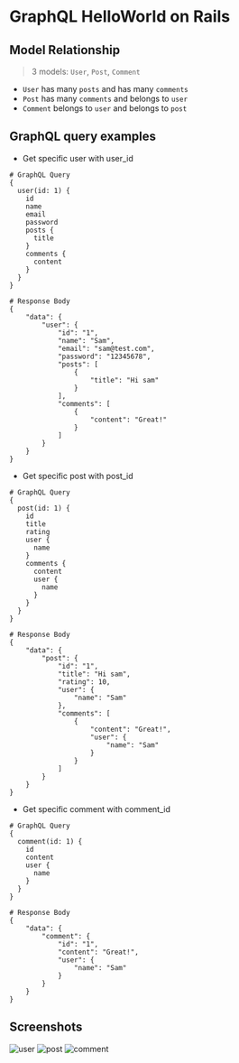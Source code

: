 # GraphQL HelloWorld on Rails

## Model Relationship
> 3 models: `User`, `Post`, `Comment`

* `User` has many `posts` and has many `comments`
* `Post` has many `comments` and belongs to `user`
* `Comment` belongs to `user` and belongs to `post`  

## GraphQL query examples

* Get specific user with user_id
```
# GraphQL Query
{
  user(id: 1) {
    id
    name
    email
    password
    posts {
      title
    }
    comments {
      content
    }
  }
}

# Response Body
{
    "data": {
        "user": {
            "id": "1",
            "name": "Sam",
            "email": "sam@test.com",
            "password": "12345678",
            "posts": [
                {
                    "title": "Hi sam"
                }
            ],
            "comments": [
                {
                    "content": "Great!"
                }
            ]
        }
    }
}
```

* Get specific post with post_id
```
# GraphQL Query
{
  post(id: 1) {
    id
    title
    rating
    user {
      name
    }
    comments {
      content
      user {
        name
      }
    }
  }
}

# Response Body
{
    "data": {
        "post": {
            "id": "1",
            "title": "Hi sam",
            "rating": 10,
            "user": {
                "name": "Sam"
            },
            "comments": [
                {
                    "content": "Great!",
                    "user": {
                        "name": "Sam"
                    }
                }
            ]
        }
    }
}
```

* Get specific comment with comment_id
```
# GraphQL Query
{
  comment(id: 1) {
    id
    content
    user {
      name
    }
  }
}

# Response Body
{
    "data": {
        "comment": {
            "id": "1",
            "content": "Great!",
            "user": {
                "name": "Sam"
            }
        }
    }
}
```

## Screenshots
![user](https://github.com/shrimp509/graphql-rails-helloworld/blob/master/screenshots/graphql_user)
![post](https://github.com/shrimp509/graphql-rails-helloworld/blob/master/screenshots/graphql_post)
![comment](https://github.com/shrimp509/graphql-rails-helloworld/blob/master/screenshots/graphql_comment)

